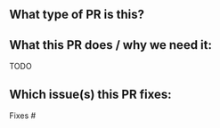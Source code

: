 ## What type of PR is this?

<!--
Add one of the following kinds:
/kind bug
/kind cleanup
/kind refactor
/kind documentation
/kind feature
/kind chore
/kind perf
/kind style
/kind test
-->

## What this PR does / why we need it:

TODO

## Which issue(s) this PR fixes:

<!--
*Automatically closes linked issue when PR is merged.
Usage: `Fixes #<issue number>`, or `Fixes (paste link of issue)`.
_If PR is about `failing-tests or flakes`, please post the related issues/tests in a comment and do not use `Fixes`_*
-->

Fixes #
